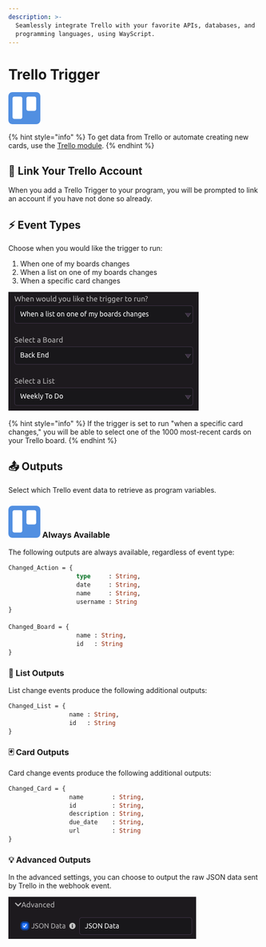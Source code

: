 ```yaml
---
description: >-
  Seamlessly integrate Trello with your favorite APIs, databases, and
  programming languages, using WayScript.
---
```


# Trello Trigger

![Run your script when changes are made to your Trello boards, lists, and cards.](../../.gitbook/assets/trello.png)

{% hint style="info" %}
To get data from Trello or automate creating new cards, use the [Trello module](../modules/trello.md).
{% endhint %}

## 🔗 Link Your Trello Account

When you add a Trello Trigger to your program, you will be prompted to link an account if you have not done so already.

## ⚡ Event Types

Choose when you would like the trigger to run:

1. When one of my boards changes
2. When a list on one of my boards changes
3. When a specific card changes

![](../../.gitbook/assets/screen-shot-2019-07-15-at-5.15.53-pm.png)

{% hint style="info" %}
If the trigger is set to run "when a specific card changes," you will be able to select one of the 1000 most-recent cards on your Trello board.
{% endhint %}

## 📤 Outputs

Select which Trello event data to retrieve as program variables.

### ![](../../.gitbook/assets/trello%20%281%29.png) Always Available

The following outputs are always available, regardless of event type:

```graphql
Changed_Action = {
                   type     : String,
                   date     : String,
                   name     : String,
                   username : String
}

Changed_Board = {
                   name : String,
                   id   : String
}
```

### 📜 List Outputs

List change events produce the following additional outputs:

```graphql
Changed_List = {
                 name : String,
                 id   : String
}
```

### 🃏 Card Outputs

Card change events produce the following additional outputs:

```graphql
Changed_Card = {
                 name        : String,
                 id          : String,
                 description : String,
                 due_date    : String,
                 url         : String
}

```

### 💡 Advanced Outputs

In the advanced settings, you can choose to output the raw JSON data sent by Trello in the webhook event.

![](../../.gitbook/assets/screen-shot-2019-07-15-at-5.44.41-pm.png)

